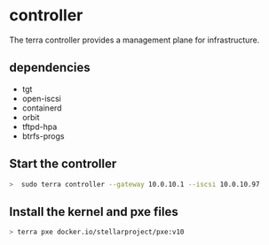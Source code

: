 # controller

The terra controller provides a management plane for infrastructure.

## dependencies

* tgt
* open-iscsi
* containerd
* orbit
* tftpd-hpa
* btrfs-progs

## Start the controller

```bash
>  sudo terra controller --gateway 10.0.10.1 --iscsi 10.0.10.97
```

## Install the kernel and pxe files

```bash
> terra pxe docker.io/stellarproject/pxe:v10
```

